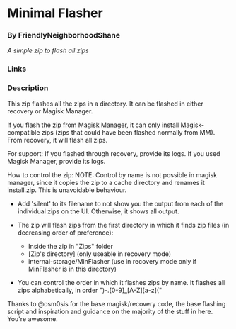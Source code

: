 # Minimal Flasher
### By FriendlyNeighborhoodShane
*A simple zip to flash all zips*

### Links
### Description
This zip flashes all the zips in a directory. It can be flashed in either recovery or Magisk Manager.

If you flash the zip from Magisk Manager, it can only install Magisk-compatible zips (zips that could have been flashed normally from MM). From recovery, it will flash all zips.

For support:
If you flashed through recovery, provide its logs.
If you used Magisk Manager, provide its logs.

How to control the zip:
NOTE: Control by name is not possible in magisk manager, since it copies the zip to a cache directory and renames it install.zip. This is unavoidable behaviour.

- Add 'silent' to its filename to not show you the output from each of the individual zips on the UI. Otherwise, it shows all output.

- The zip will flash zips from the first directory in which it finds zip files (in decreasing order of preference):
  - Inside the zip in "Zips" folder
  - [Zip's directory]                            (only useable in recovery mode)
  - internal-storage/MinFlasher        (use in recovery mode only if MinFlasher is in this directory)

- You can control the order in which it flashes zips by name. It flashes all zips alphabetically, in order ")-.[0-9]_[A-Z][a-z]("

Thanks to @osm0sis for the base magisk/recovery code, the base flashing script and inspiration and guidance on the majority of the stuff in here. You're awesome.
